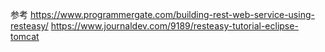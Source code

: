 

参考
https://www.programmergate.com/building-rest-web-service-using-resteasy/
https://www.journaldev.com/9189/resteasy-tutorial-eclipse-tomcat
